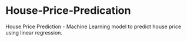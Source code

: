 # House-Price-Predication
House Price Prediction - Machine Learning model to predict house price using linear regression.
